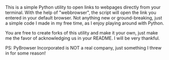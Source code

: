 This is a simple Python utility to open links to webpages directly from your terminal. With the help of "webbrowser", the script will open the link you entered in your default browser.
Not anything new or ground-breaking, just a simple code I made in my free time, as I enjoy playing around with Python.

You are free to create forks of this utility and make it your own, just make me the favor of acknowledging us in your README. I will be very thankful.



PS: PyBrowser Incorporated is NOT a real company, just something I threw in for some reason!
